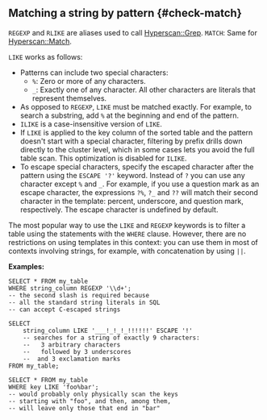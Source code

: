 ## Matching a string by pattern {#check-match}

`REGEXP` and `RLIKE` are aliases used to call [Hyperscan::Grep](../../../udf/list/hyperscan.md#grep). `MATCH`: Same for [Hyperscan::Match](../../../udf/list/hyperscan.md#match).

`LIKE` works as follows:

* Patterns can include two special characters:
    * `%`: Zero or more of any characters.
    * `_`: Exactly one of any character.
All other characters are literals that represent themselves.
* As opposed to `REGEXP`, `LIKE` must be matched exactly. For example, to search a substring, add `%` at the beginning and end of the pattern.
* `ILIKE` is a case-insensitive version of `LIKE`.
* If `LIKE` is applied to the key column of the sorted table and the pattern doesn't start with a special character, filtering by prefix drills down directly to the cluster level, which in some cases lets you avoid the full table scan. This optimization is disabled for `ILIKE`.
* To escape special characters, specify the escaped character after the pattern using the `ESCAPE '?'` keyword. Instead of `?` you can use any character except `%` and `_`. For example, if you use a question mark as an escape character, the expressions `?%`, `?_` and `??` will match their second character in the template: percent, underscore, and question mark, respectively. The escape character is undefined by default.

The most popular way to use the `LIKE` and `REGEXP` keywords is to filter a table using the statements with the `WHERE` clause. However, there are no restrictions on using templates in this context: you can use them in most of contexts involving strings, for example, with concatenation by using `||`.

**Examples:**

```yql
SELECT * FROM my_table
WHERE string_column REGEXP '\\d+';
-- the second slash is required because
-- all the standard string literals in SQL
-- can accept C-escaped strings
```

```yql
SELECT
    string_column LIKE '___!_!_!_!!!!!!' ESCAPE '!'
    -- searches for a string of exactly 9 characters:
    --   3 arbitrary characters
    --   followed by 3 underscores
    --  and 3 exclamation marks
FROM my_table;
```

```yql
SELECT * FROM my_table
WHERE key LIKE 'foo%bar';
-- would probably only physically scan the keys
-- starting with "foo", and then, among them,
-- will leave only those that end in "bar"
```

